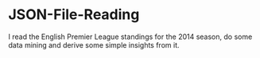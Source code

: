 # JSON-File-Reading
I read the English Premier League standings for the 2014 season, do some data mining and derive some simple insights from it.
